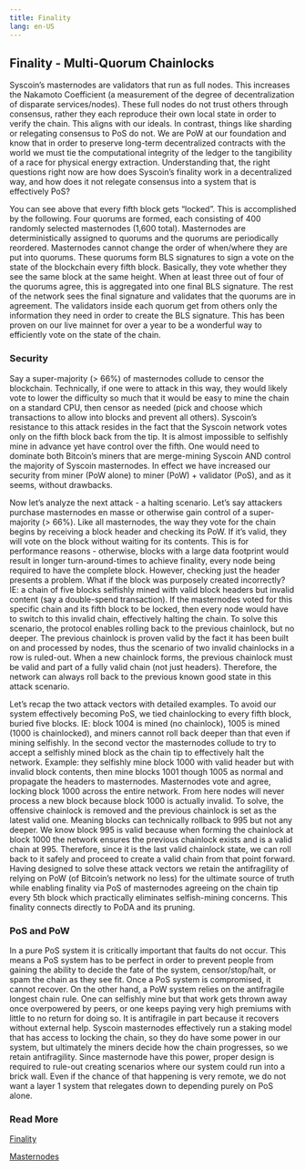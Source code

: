 ```yaml
---
title: Finality 
lang: en-US
---
```



## Finality - Multi-Quorum Chainlocks

Syscoin’s masternodes are validators that run as full nodes. This increases the Nakamoto Coefficient (a measurement of the degree of decentralization of disparate services/nodes). These full nodes do not trust others through consensus, rather they each reproduce their own local state in order to verify the chain. This aligns with our ideals. In contrast, things like sharding or relegating consensus to PoS do not. We are PoW at our foundation and know that in order to preserve long-term decentralized contracts with the world we must tie the computational integrity of the ledger to the tangibility of a race for physical energy extraction. Understanding that, the right questions right now are how does Syscoin’s finality work in a decentralized way, and how does it not relegate consensus into a system that is effectively PoS?

You can see above that every fifth block gets “locked”. This is accomplished by the following. Four quorums are formed, each consisting of 400 randomly selected masternodes (1,600 total). Masternodes are deterministically assigned to quorums and the quorums are periodically reordered. Masternodes cannot change the order of when/where they are put into quorums. These quorums form BLS signatures to sign a vote on the state of the blockchain every fifth block. Basically, they vote whether they see the same block at the same height. When at least three out of four of the quorums agree, this is aggregated into one final BLS signature. The rest of the network sees the final signature and validates that the quorums are in agreement. The validators inside each quorum get from others only the information they need in order to create the BLS signature. This has been proven on our live mainnet for over a year to be a wonderful way to efficiently vote on the state of the chain. 

### Security

Say a super-majority (> 66%) of masternodes collude to censor the blockchain. Technically, if one were to attack in this way, they would likely vote to lower the difficulty so much that it would be easy to mine the chain on a standard CPU, then censor as needed (pick and choose which transactions to allow into blocks and prevent all others). Syscoin’s resistance to this attack resides in the fact that the Syscoin network votes only on the fifth block back from the tip. It is almost impossible to selfishly mine in advance yet have control over the fifth. One would need to dominate both Bitcoin’s miners that are merge-mining Syscoin AND control the majority of Syscoin masternodes. In effect we have increased our security from miner (PoW alone) to miner (PoW) + validator (PoS), and as it seems, without drawbacks.

Now let’s analyze the next attack - a halting scenario. Let’s say attackers purchase masternodes en masse or otherwise gain control of a super-majority (> 66%). Like all masternodes, the way they vote for the chain begins by receiving a block header and checking its PoW. If it’s valid, they will vote on the block without waiting for its contents. This is for performance reasons - otherwise, blocks with a large data footprint would result in longer turn-around-times to achieve finality, every node being required to have the complete block. However, checking just the header presents a problem. What if the block was purposely created incorrectly? IE: a chain of five blocks selfishly mined with valid block headers but invalid content (say a double-spend transaction). If the masternodes voted for this specific chain and its fifth block to be locked, then every node would have to switch to this invalid chain, effectively halting the chain. To solve this scenario, the protocol enables rolling back to the previous chainlock, but no deeper. The previous chainlock is proven valid by the fact it has been built on and processed by nodes, thus the scenario of two invalid chainlocks in a row is ruled-out. When a new chainlock forms, the previous chainlock must be valid and part of a fully valid chain (not just headers). Therefore, the network can always roll back to the previous known good state in this attack scenario.

Let’s recap the two attack vectors with detailed examples. To avoid our system effectively becoming PoS, we tied chainlocking to every fifth block, buried five blocks. IE: block 1004 is mined (no chainlock), 1005 is mined (1000 is chainlocked), and miners cannot roll back deeper than that even if mining selfishly. In the second vector the masternodes collude to try to accept a selfishly mined block as the chain tip to effectively halt the network. Example: they selfishly mine block 1000 with valid header but with invalid block contents, then mine blocks 1001 though 1005 as normal and propagate the headers to masternodes. Masternodes vote and agree, locking block 1000 across the entire network. From here nodes will never process a new block because block 1000 is actually invalid. To solve, the offensive chainlock is removed and the previous chainlock is set as the latest valid one. Meaning blocks can technically rollback to 995 but not any deeper. We know block 995 is valid because when forming the chainlock at block 1000 the network ensures the previous chainlock exists and is a valid chain at 995. Therefore, since it is the last valid chainlock state, we can roll back to it safely and proceed to create a valid chain from that point forward. Having designed to solve these attack vectors we retain the antifragility of relying on PoW (of Bitcoin’s network no less) for the ultimate source of truth while enabling finality via PoS of masternodes agreeing on the chain tip every 5th block which practically eliminates selfish-mining concerns. This finality connects directly to PoDA and its pruning.

### PoS and PoW

In a pure PoS system it is critically important that faults do not occur. This means a PoS system has to be perfect in order to prevent people from gaining the ability to decide the fate of the system, censor/stop/halt, or spam the chain as they see fit. Once a PoS system is compromised, it cannot recover. On the other hand, a PoW system relies on the antifragile longest chain rule. One can selfishly mine but that work gets thrown away once overpowered by peers, or one keeps paying very high premiums with little to no return for doing so. It is antifragile in part because it recovers without external help. Syscoin masternodes effectively run a staking model that has access to locking the chain, so they do have some power in our system, but ultimately the miners decide how the chain progresses, so we retain antifragility. Since masternode have this power, proper design is required to rule-out creating scenarios where our system could run into a brick wall. Even if the chance of that happening is very remote, we do not want a layer 1 system that relegates down to depending purely on PoS alone.

### Read More

[Finality](https://docs.syscoin.org/docs/tech/finality) 

[Masternodes](https://docs.syscoin.org/docs/tech/masternodes)
